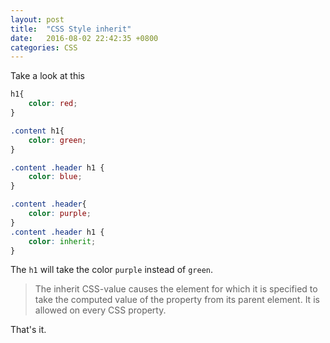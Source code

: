 ```yaml
---
layout: post
title:  "CSS Style inherit"
date:   2016-08-02 22:42:35 +0800
categories: CSS
---
```


Take a look at this

```css
h1{
    color: red;
}

.content h1{
    color: green;
}

.content .header h1 {
    color: blue;
}

.content .header{
    color: purple;
}
.content .header h1 {
    color: inherit;
}

```

The `h1` will take the color `purple` instead of `green`.

> The inherit CSS-value causes the element for which it is specified to take the computed value of the property from its parent element. It is allowed on every CSS property.

That's it.